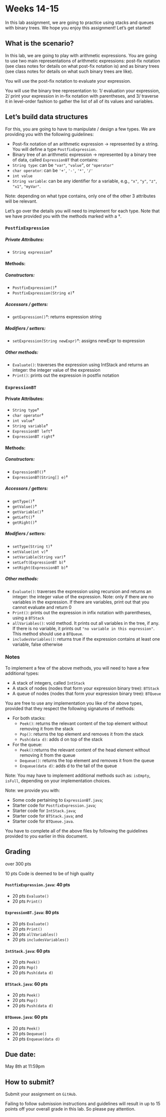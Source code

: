 # Weeks 14-15

In this lab assignment, we are going to practice using stacks and queues with binary trees. 
We hope you enjoy this assignment! Let’s get started!


## What is the scenario? 

In this lab, we are going to play with arithmetic expressions. 
You are going to use two main representations of arithmetic expressions: post-fix notation (see class notes for details on what post-fix notation is) and as binary trees (see class notes for details on what such binary trees are like).

You will use the post-fix notation to evaluate your expression.

You will use the binary tree representation to: 1/ evaluation your expression, 2/ print your expression in in-fix notation with parentheses, and 3/ traverse it in level-order fashion to gather the list of all of its values and variables.

## Let’s build data structures
For this, you are going to have to manipulate / design a few types. We are providing you with the following guidelines:
*	Post-fix notation of an arithmetic expression → represented by a string. You will define a type `PostfixExpression`.
*	Binary tree of an arithmetic expression → represented by a binary tree of data, called `ExpressionBT` that contains:
  * `String type`: can be `"var"`, `"value”`, or `"operator"`
  * `char operator`: can be `'+'`, `'-'`, `'*'`, `'/'`
  * `int value`
  * `String variable`: can be any identifier for a variable, e.g., `"x"`, `"y"`, `"z"`, `"x1"`, `"myVar"`.
  
Note: depending on what type contains, only one of the other 3 attributes will be relevant.

Let’s go over the details you will need to implement for each type. Note that we have provided you with the methods marked with a &dagger;.

### `PostfixExpression`
##### Private Attributes: 
* `String expression`&dagger;
#### Methods:
##### Constructors: 
* `PostfixExpression()`&dagger;
* `PostfixExpression(String e)`&dagger;
##### Accessors / getters:
* `getExpression()`&dagger;: returns expression string
##### Modifiers / setters:
* `setExpression(String newExpr)`&dagger;: assigns newExpr to expression
##### Other methods:
* `Evaluate()`: traverses the expression using IntStack and returns an integer: the integer value of the expression
* `Print()`: prints out the expression in postfix notation

### `ExpressionBT`
#### Private Attributes: 
* `String type`&dagger;
* `char operator`&dagger;
* `int value`&dagger;
* `String variable`&dagger;
* `ExpressionBT left`&dagger;
* `ExpressionBT right`&dagger;
#### Methods:
##### Constructors: 
* `ExpressionBT()`&dagger;
* `ExpressionBT(String[] e)`&dagger;
##### Accessors / getters:
* `getType()`&dagger;
* `getValue()`&dagger;
* `getVariable()`&dagger;
* `getLeft()`&dagger;
* `getRight()`&dagger;
##### Modifiers / setters:
* `setType(String t)`&dagger;
* `setValue(int v)`&dagger;
* `setVariable(String var)`&dagger;
* `setLeft(ExpressionBT b)`&dagger;
* `setRight(ExpressionBT b)`&dagger;
##### Other methods:
* `Evaluate()`: traverses the expression using recursion and returns an integer: the integer value of the expression. Note: only if there are no variables in the expression. If there are variables, print out that you cannot evaluate and return 0 
* `Print()`: prints out the expression in infix notation with parentheses, using a `BTStack`
* `allVariables()`: void method. It prints out all variables in the tree, if any. If there is no variable, it prints out `"no variable in this expression"`. This method should use a `BTQueue`.
* `includesVariables()`: returns true if the expression contains at least one variable, false otherwise

### Notes
To implement a few of the above methods, you will need to have a few additional types: 
* A stack of integers, called `IntStack`
* A stack of nodes (nodes that form your expression binary tree): `BTStack`
* A queue of nodes (nodes that form your expression binary tree): `BTQueue`

You are free to use any implementation you like of the above types, provided that they respect the following signatures of methods:
* For both stacks:
  * `Peek()`: returns the relevant content of the top element without removing it from the stack
  * `Pop()`: returns the top element and removes it from the stack
  * `Push(data d)`: adds d on top of the stack
* For the queue:
  * `Peek()`:returns the relevant content of the head element without removing it from the queue
  * `Dequeue()`: returns the top element and removes it from the queue
  * `Enqueue(data d)`: adds d to the tail of the queue
  
Note: You may have to implement additional methods such as: `isEmpty`, `isFull`, depending on your implementation choices.

Note: we provide you with:
*	Some code pertaining to `ExpressionBT.java`; 
*	Starter code for `PostfixExpression.java`; 
*	Starter code for `IntStack.java`;
*	Starter code for `BTStack.java`; and
*	Starter code for `BTQueue.java`.

You have to complete all of the above files by following the guidelines provided to you earlier in this document.

## Grading
over 300 pts 

10 pts	 Code is deemed to be of high quality 
#### `PostfixExpression.java`: 	40 pts
* 20 pts 	`Evaluate()`
* 20 pts 	`Print()`

#### `ExpressionBT.java`: 	80 pts
* 20 pts	`Evaluate()`
* 20 pts	`Print()`
* 20 pts	`allVariables()`
* 20 pts	`includesVariables()`

#### `IntStack.java`:		60 pts
* 20 pts	`Peek()`
* 20 pts	`Pop()`
* 20 pts	`Push(data d)`

#### `BTStack.java`:		60 pts
* 20 pts	`Peek()`
* 20 pts	`Pop()`
* 20 pts	`Push(data d)`

#### `BTQueue.java`:		60 pts
* 20 pts	`Peek()`
* 20 pts	`Dequeue()`
* 20 pts	`Enqueue(data d)`

## Due date: 
May 8th at 11:59pm

## How to submit?
Submit your assignment on `GitHub`. 

Failing to follow submission instructions and guidelines will result in up to 15 points off your overall grade in this lab. So please pay attention. 


